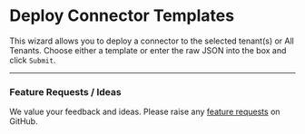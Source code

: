 # Deploy Connector Templates

This wizard allows you to deploy a connector to the selected tenant(s) or All Tenants. Choose either a template or enter the raw JSON into the box and click `Submit`.

***

### Feature Requests / Ideas

We value your feedback and ideas. Please raise any [feature requests](https://github.com/KelvinTegelaar/CIPP/issues/new?assignees=\&labels=enhancement%2Cno-priority\&projects=\&template=feature.yml\&title=%5BFeature+Request%5D%3A+) on GitHub.
